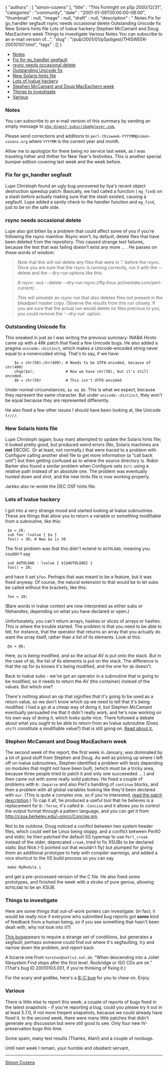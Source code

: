 {
   "authors" : [
      "simon-cozens"
   ],
   "title" : "This Fortnight on p5p 2000/12/31",
   "categories" : "community",
   "date" : "2001-01-09T00:00:00-08:00",
   "thumbnail" : null,
   "image" : null,
   "draft" : null,
   "description" : " Notes Fix for gv_handler segfault rsync needs occasional delete Outstanding Unicode fix New Solaris hints file Lots of lvalue hackery Stephen McCamant and Doug MacEachern week Things to investigate Various Notes You can subscribe to an e-mail version of...",
   "slug" : "/pub/2001/01/p5pdigest/THISWEEK-20010107.html",
   "tags" : []
}



-   [Notes](#Notes)
-   [Fix for gv\_handler segfault](#Fix_for_gv_handler_segfault)
-   [rsync needs occasional delete](#rsync_needs_occasional_delete)
-   [Outstanding Unicode fix](#Outstanding_Unicode_fix)
-   [New Solaris hints file](#New_Solaris_hints_file)
-   [Lots of lvalue hackery](#Lots_of_lvalue_hackery)
-   [Stephen McCamant and Doug MacEachern week](#Stephen_McCamant_and_Doug_MacEachern_week)
-   [Things to investigate](#Things_to_investigate)
-   [Various](#Various)

### <span id="Notes">Notes</span>

You can subscribe to an e-mail version of this summary by sending an empty message to [`p5p-digest-subscribe@plover.com`.](mailto:p5p-digest-subscribe@plover.com)

Please send corrections and additions to `perl-thisweek-YYYYMM@simon-cozens.org` where `YYYYMM` is the current year and month.

Allow me to apologize for there being no service last week, as I was traveling hither and thither for New Year's festivities. This is another special bumper edition covering last week and the week before.

### <span id="Fix_for_gv_handler_segfault">Fix for gv\_handler segfault</span>

Lupe Christoph found an ugly bug uncovered by Ilya's recent object destruction speedup patch: Basically, we had called a function ( `mg_find`) on a stash before actually making sure that the stash existed, causing a segfault. Lupe added a sanity check to the handler function and `mg_find`, just to be on the safe side.

### <span id="rsync_needs_occasional_delete">rsync needs occasional delete</span>

Lupe also got bitten by a problem that could affect some of you if you're following the rsync mainline: Rsync won't, by default, delete files that have been deleted from the repository. This caused strange test failures, because the test that was failing doesn't exist any more ... . He passes on these words of wisdom:

> Note that this will not delete any files that were in '.' before the rsync. Once you are sure that the rsync is running correctly, run it with the --delete and the --dry-run options like this:
>
> \# rsync -avz --delete --dry-run rsync://ftp.linux.activestate.com/perl-current/ .
>
> This will *simulate* an rsync run that also deletes files not present in the bleadperl master copy. Observe the results from this run closely. If you are sure that the actual run would delete no files precious to you, you could remove the '--dry-run' option.

### <span id="Outstanding_Unicode_fix">Outstanding Unicode fix</span>

This sneaked in just as I was writing the previous summary: INABA Hiroto came up with a 48k patch that fixed a few Unicode bugs. He also added a pragma `unicode::distinct`, which makes a Unicode-encoded string never equal to a nonencoded string. That's to say, if we have:

        $a = chr(50).chr(400); # Needs to be UTF8-encoded, because of chr(400)
        chop($a);              # Now we have chr(50), but it's still encoded.
        $b = chr(50)           # This isn't UTF8-encoded

Under normal circumstances, `$a eq $b`. This is what we expect, because they represent the same character. But under `unicode::distinct`, they won't be equal because they are represented differently.

He also fixed a few other issues I should have been looking at, like Unicode `tr///`.

### <span id="New_Solaris_hints_file">New Solaris hints file</span>

Lupe Christoph (again; busy man) attempted to update the Solaris hints file; it looked pretty good, but produced weird errors (No, Solaris machines are **not** EBCDIC. Or at least, not normally.) that were traced to a problem with Configure calling another shell file to get more information (a "call back unit") but then getting confused as to where the source directory is. Robin Barker also found a similar problem when Configure sets `$src` using a relative path instead of an absolute one. The problem was eventually hunted down and shot, and the new hints file is now working properly.

Jarkko also re-wrote the DEC OSF hints file.

### <span id="Lots_of_lvalue_hackery">Lots of lvalue hackery</span>

I got into a very strange mood and started looking at lvalue subroutines. These are things that allow you to return a variable or something modifiable from a subroutine, like this:

     $a = 20;
     sub foo :lvalue { $a }
     foo() = 30; # Now $a is 30

The first problem was that this didn't extend to `AUTOLOAD`, meaning you couldn't say

     sub AUTOLOAD : lvalue { ${$AUTOLOAD} }
     foo() = 20;

and have it set `$foo`. Perhaps that was meant to be a feature, but it was fixed anyway. Of course, the natural extension to that would be to let subs be called without the brackets, like this:

     foo = 20;

(Bare words in lvalue context are now interpreted as either subs or filehandles, depending on what you have declared or open.)

Unfortunately, you can't return arrays, hashes or slices of arrays or hashes. This is where the trouble started. The problem is that you need to be able to tell, for instance, that the operator that returns an array that you actually do want the array itself, rather than a list of its elements. Look at this:

     @a = @b;

Here, `@a` is being modified, and so the actual AV is put onto the stack. But in the case of `@b`, the list of its elements is put on the stack. The difference is that the op for `@a` knows it's being modified, and the one for `@b` doesn't.

Back to lvalue subs - we've got an operator in a subroutine that is going to be modified, so it needs to return the AV (the container) instead of the values. But which one?

There's nothing about an op that signifies that it's going to be used as a return value, so we don't know which op we need to tell that it's being modified. I had a go at a cheap way of doing it, but Stephen McCamant eventually persuaded me that it didn't really work, and he's now working on his own way of doing it, which looks quite nice. There followed a debate about what you ought to be able to return from an lvalue subroutine (Does `shift` constitute a modifiable value?) that is still going on. [Read about it.](http://www.xray.mpe.mpg.de/mailing-lists/perl5-porters/2001-01/msg00110.html)

### <span id="Stephen_McCamant_and_Doug_MacEachern_week">Stephen McCamant and Doug MacEachern week</span>

The second week of the report, the first week in January, was dominated by a lot of good stuff from Stephen and Doug. As well as picking up where I left off on lvalue subroutines, Stephen identified a problem with tests depending on modules that might not have been built, (which must be a tricky area, because three people tried to patch it and only one succeeeded ... ) and then came out with some really solid patches. He fixed a couple of problems with `B::Deparse` and also Perl's handling of `continue` blocks, and then a problem with all global variables looking like they'd been declared with `our`. (This is quite a complex one, so if you're interested, [read the patch description](http://www.xray.mpe.mpg.de/mailing-lists/perl5-porters/2001-01/msg00246.html).) To cap it all, he produced a useful tool that he believes is a replacement for `B::Terse`; it's called `B::Concise` and it allows you to control the output format through a pattern language, and you can get it from <http://csua.berkeley.edu/~smcc/Concise.pm>.

Not to be outdone, Doug noticed a conflict between two system header files, which could well be Linux being sloppy, and a conflict between PerlIO and stdio; he then patched the default XS typemap to use `Perl_croak` instead of the older, deprecated `croak`, tried to fix XSUBs to be declared static (but Nick I-S pointed out that wouldn't fly) but plumped for giving them an additional prototype to help with compiler warnings, and added a nice shortcut to the XS build process so you can say

     make MyModule.i

and get a pre-processed version of the C file. He also fixed some prototypes, and finished the week with a stroke of pure genius, allowing `AUTOLOAD` to be an XSUB.

### <span id="Things_to_investigate">Things to investigate</span>

Here are some things that out-of-work porters can investigate: (in fact, it would be really nice if everyone who submitted bug reports got **some** kind of feedback from a human being, so if you see something that hasn't been dealt with, why not look into it?)

[This bug](http://bugs.perl.org/perlbug.cgi?req=bid&amp;amp;amp;bid=20010102.004&amp;amp;amp;range=15148&amp;amp;amp;format=H)appears to require a strange set of conditions, but generates a segfault; perhaps someone could find out where it's segfaulting, try and narrow down the problem, and report back.

A bizarre one from `torsten@sotlx2.sot.de`: "When descending into a Joliet filesystem Find stops after the first level. Rockridge or ISO CDs are ok." (That's bug ID 20010103.001, if you're thinking of fixing it.)

For the scary and godlike, here's a [B::C bug](http://bugs.perl.org/perlbug.cgi?req=bid&amp;amp;amp;bid=20010104.011&amp;amp;amp;range=15148&amp;amp;amp;format=H) for you to chew on. Enjoy.

### <span id="Various">Various</span>

There is little else to report this week; a couple of reports of bugs fixed in the latest snapshots - if you're reporting a bug, could you please try it out in at least 5.7.0, if not more freqent snapshots, because we could already have fixed it. In the second week, there were many little patches that didn't generate any discussion but were still good to see. Only four new IV-preservation bugs this time.

Some spam, many test results (Thanks, Alan!) and a couple of nonbugs.

Until next week I remain, your humble and obedient servant,

------------------------------------------------------------------------

[Simon Cozens](mailto:simon@brecon.co.uk)
